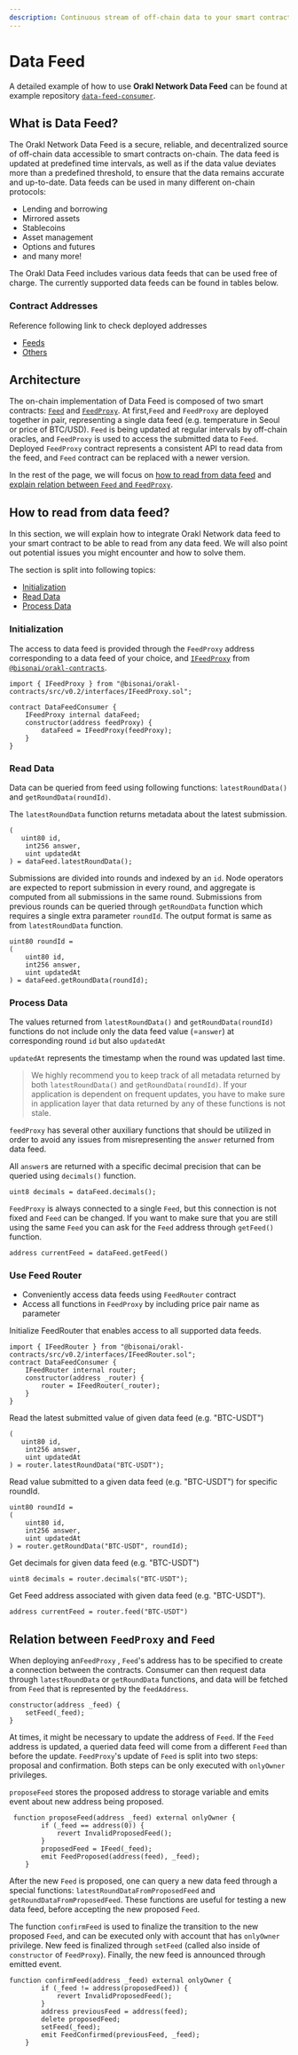 ```yaml
---
description: Continuous stream of off-chain data to your smart contract
---
```


# Data Feed

A detailed example of how to use **Orakl Network Data Feed** can be found at example repository [`data-feed-consumer`](https://github.com/Bisonai/data-feed-consumer).

## What is Data Feed?

The Orakl Network Data Feed is a secure, reliable, and decentralized source of off-chain data accessible to smart contracts on-chain. The data feed is updated at predefined time intervals, as well as if the data value deviates more than a predefined threshold, to ensure that the data remains accurate and up-to-date. Data feeds can be used in many different on-chain protocols:

- Lending and borrowing
- Mirrored assets
- Stablecoins
- Asset management
- Options and futures
- and many more!

The Orakl Data Feed includes various data feeds that can be used free of charge. The currently supported data feeds can be found in tables below.

### Contract Addresses

Reference following link to check deployed addresses

- [Feeds](https://raw.githubusercontent.com/Bisonai/orakl/master/contracts/v0.2/addresses/datafeeds-addresses.json)
- [Others](https://raw.githubusercontent.com/Bisonai/orakl/master/contracts/v0.2/addresses/others-addresses.json)

## Architecture

The on-chain implementation of Data Feed is composed of two smart contracts: [`Feed`](https://github.com/Bisonai/orakl/blob/master/contracts/v0.2/src/Feed.sol) and [`FeedProxy`](https://github.com/Bisonai/orakl/blob/master/contracts/v0.2/src/FeedProxy.sol). At first,`Feed` and `FeedProxy` are deployed together in pair, representing a single data feed (e.g. temperature in Seoul or price of BTC/USD). `Feed` is being updated at regular intervals by off-chain oracles, and `FeedProxy` is used to access the submitted data to `Feed`. Deployed `FeedProxy` contract represents a consistent API to read data from the feed, and `Feed` contract can be replaced with a newer version.

In the rest of the page, we will focus on [how to read from data feed](data-feed.md#how-to-read-from-data-feed) and [explain relation between `Feed` and `FeedProxy`](data-feed.md#relation-between-feedproxy-and-feed).

## How to read from data feed?

In this section, we will explain how to integrate Orakl Network data feed to your smart contract to be able to read from any data feed. We will also point out potential issues you might encounter and how to solve them.

The section is split into following topics:

- [Initialization](data-feed.md#initialization)
- [Read Data](data-feed.md#read-data)
- [Process Data](data-feed.md#process-data)

### Initialization

The access to data feed is provided through the `FeedProxy` address corresponding to a data feed of your choice, and [`IFeedProxy`](https://github.com/Bisonai/orakl/blob/master/contracts/v0.2/src/interfaces/IFeedProxy.sol) from [`@bisonai/orakl-contracts`](https://www.npmjs.com/package/@bisonai/orakl-contracts).

```solidity
import { IFeedProxy } from "@bisonai/orakl-contracts/src/v0.2/interfaces/IFeedProxy.sol";

contract DataFeedConsumer {
    IFeedProxy internal dataFeed;
    constructor(address feedProxy) {
        dataFeed = IFeedProxy(feedProxy);
    }
}
```

### Read Data

Data can be queried from feed using following functions: `latestRoundData()` and `getRoundData(roundId)`.

The `latestRoundData` function returns metadata about the latest submission.

```solidity
(
   uint80 id,
    int256 answer,
    uint updatedAt
) = dataFeed.latestRoundData();
```

Submissions are divided into rounds and indexed by an `id`. Node operators are expected to report submission in every round, and aggregate is computed from all submissions in the same round. Submissions from previous rounds can be queried through `getRoundData` function which requires a single extra parameter `roundId`. The output format is same as from `latestRoundData` function.

```solidity
uint80 roundId =
(
    uint80 id,
    int256 answer,
    uint updatedAt
) = dataFeed.getRoundData(roundId);
```

### Process Data

The values returned from `latestRoundData()` and `getRoundData(roundId)` functions do not include only the data feed value (=`answer`) at corresponding round `id` but also `updatedAt`

`updatedAt` represents the timestamp when the round was updated last time.

> We highly recommend you to keep track of all metadata returned by both `latestRoundData()` and `getRoundData(roundId)`. If your application is dependent on frequent updates, you have to make sure in application layer that data returned by any of these functions is not stale.

`feedProxy` has several other auxiliary functions that should be utilized in order to avoid any issues from misrepresenting the `answer` returned from data feed.

All `answer`s are returned with a specific decimal precision that can be queried using `decimals()` function.

```solidity
uint8 decimals = dataFeed.decimals();
```

`FeedProxy` is always connected to a single `Feed`, but this connection is not fixed and `Feed` can be changed. If you want to make sure that you are still using the same `Feed` you can ask for the `Feed` address through `getFeed()` function.

```solidity
address currentFeed = dataFeed.getFeed()
```

### Use Feed Router

- Conveniently access data feeds using `FeedRouter` contract
- Access all functions in `FeedProxy` by including price pair name as parameter

Initialize FeedRouter that enables access to all supported data feeds.

```solidity
import { IFeedRouter } from "@bisonai/orakl-contracts/src/v0.2/interfaces/IFeedRouter.sol";
contract DataFeedConsumer {
    IFeedRouter internal router;
    constructor(address _router) {
        router = IFeedRouter(_router);
    }
}
```

Read the latest submitted value of given data feed (e.g. "BTC-USDT")

```solidity
(
   uint80 id,
    int256 answer,
    uint updatedAt
) = router.latestRoundData("BTC-USDT");
```

Read value submitted to a given data feed (e.g. "BTC-USDT") for specific roundId.

```solidity
uint80 roundId =
(
    uint80 id,
    int256 answer,
    uint updatedAt
) = router.getRoundData("BTC-USDT", roundId);
```

Get decimals for given data feed (e.g. "BTC-USDT")

```solidity
uint8 decimals = router.decimals("BTC-USDT");
```

Get Feed address associated with given data feed (e.g. "BTC-USDT").

```solidity
address currentFeed = router.feed("BTC-USDT")
```

## Relation between `FeedProxy` and `Feed`

When deploying an`FeedProxy` , `Feed`'s address has to be specified to create a connection between the contracts. Consumer can then request data through `latestRoundData` or `getRoundData` functions, and data will be fetched from `Feed` that is represented by the `feedAddress`.

```solidity
constructor(address _feed) {
    setFeed(_feed);
}
```

At times, it might be necessary to update the address of `Feed`. If the `Feed` address is updated, a queried data feed will come from a different `Feed` than before the update. `FeedProxy`'s update of `Feed` is split into two steps: proposal and confirmation. Both steps can be only executed with `onlyOwner` privileges.

`proposeFeed` stores the proposed address to storage variable and emits event about new address being proposed.

```solidity
 function proposeFeed(address _feed) external onlyOwner {
        if (_feed == address(0)) {
            revert InvalidProposedFeed();
        }
        proposedFeed = IFeed(_feed);
        emit FeedProposed(address(feed), _feed);
    }
```

After the new `Feed` is proposed, one can query a new data feed through a special functions: `latestRoundDataFromProposedFeed` and `getRoundDataFromProposedFeed`. These functions are useful for testing a new data feed, before accepting the new proposed `Feed`.

The function `confirmFeed` is used to finalize the transition to the new proposed `Feed`, and can be executed only with account that has `onlyOwner` privilege. New feed is finalized through `setFeed` (called also inside of `constructor` of `FeedProxy`). Finally, the new feed is announced through emitted event.

```solidity
function confirmFeed(address _feed) external onlyOwner {
        if (_feed != address(proposedFeed)) {
            revert InvalidProposedFeed();
        }
        address previousFeed = address(feed);
        delete proposedFeed;
        setFeed(_feed);
        emit FeedConfirmed(previousFeed, _feed);
    }
```
